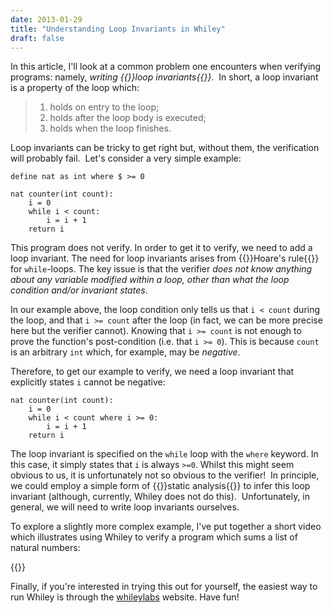 ```yaml
---
date: 2013-01-29
title: "Understanding Loop Invariants in Whiley"
draft: false
---
```


In this article, I'll look at a common problem one encounters when verifying programs: namely, *writing {{<wikip page="Loop_invariant">}}loop invariants{{</wikip>}}*.  In short, a loop invariant is a property of the loop which:

>   1. holds on entry to the loop;
>   2. holds after the loop body is executed;
>   3. holds when the loop finishes.

Loop invariants can be tricky to get right but, without them, the verification will probably fail.  Let's consider a very simple example:

```whiley
define nat as int where $ >= 0

nat counter(int count):
    i = 0
    while i < count:
        i = i + 1
    return i
```

This program does not verify.  In order to get it to verify, we need to add a loop invariant.  The need for loop invariants arises from {{<wikip page="Hoare_logic">}}Hoare's rule{{</wikip>}} for `while`-loops.  The key issue is that the verifier *does not know anything about any variable modified within a loop, other than what the loop condition and/or invariant states*.

In our example above, the loop condition only tells us that `i < count` during the loop, and that `i >= count` after the loop (in fact, we can be more precise here but the verifier cannot).  Knowing that `i >= count` is not enough to prove the function's post-condition (i.e. that `i >= 0`).  This is because `count` is an arbitrary `int` which, for example, may be *negative*.

Therefore, to get our example to verify, we need a loop invariant that explicitly states `i` cannot be negative:

```whiley
nat counter(int count):
    i = 0
    while i < count where i >= 0:
        i = i + 1
    return i
```

The loop invariant is specified on the `while` loop with the `where` keyword.  In this case, it simply states that `i` is always `>=0`.  Whilst this might seem obvious to us, it is unfortunately not so obvious to the verifier!  In principle, we could employ a simple form of {{<wikip page="Static_program_analysis">}}static analysis{{</wikip>}} to infer this loop invariant (although, currently, Whiley does not do this).  Unfortunately, in general, we will need to write loop invariants ourselves.

To explore a slightly more complex example, I've put together a short video which illustrates using Whiley to verify a program which sums a list of natural numbers:

{{<youtube id="WwnxHugabrw">}}

Finally, if you're interested in trying this out for yourself, the easiest way to run Whiley is through the [whileylabs](http://whileylabs.com) website. Have fun!
